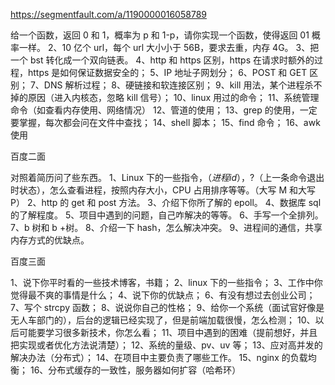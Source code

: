 https://segmentfault.com/a/1190000016058789



给一个函数，返回 0 和 1，概率为 p 和 1-p，请你实现一个函数，使得返回 01 概率一样。
2、10 亿个 url，每个 url 大小小于 56B，要求去重，内存 4G。
3、把一个 bst 转化成一个双向链表。
4、http 和 https 区别，https 在请求时额外的过程，https 是如何保证数据安全的；
5、IP 地址子网划分；
6、POST 和 GET 区别；
7、DNS 解析过程；
8、硬链接和软连接区别；
9、kill 用法，某个进程杀不掉的原因（进入内核态，忽略 kill 信号）；
10、linux 用过的命令；
11、系统管理命令（如查看内存使用、网络情况）
12、管道的使用；
13、grep 的使用，一定要掌握，每次都会问在文件中查找；
14、shell 脚本；
15、find 命令；
16、awk 使用


百度二面

对照着简历问了些东西。
1、Linux 下的一些指令，$（进程 id），$?（上一条命令退出时状态），怎么查看进程，按照内存大小，CPU 占用排序等等。（大写 M 和大写 P）
2、http 的 get 和 post 方法。
3、介绍下你所了解的 epoll。
4、数据库 sql 的了解程度。
5、项目中遇到的问题，自己咋解决的等等。
6、手写一个全排列。
7、b 树和 b +树。
8、介绍一下 hash，怎么解决冲突。
9、进程间的通信，共享内存方式的优缺点。


百度三面

1、说下你平时看的一些技术博客，书籍；
2、linux 下的一些指令；
3、工作中你觉得最不爽的事情是什么；
4、说下你的优缺点；
6、有没有想过去创业公司；
7、写个 strcpy 函数；
8、说说你自己的性格；
9、给你一个系统（面试官好像是无人车部门的），后台的逻辑已经实现了，但是前端加载很慢，怎么检测；
10、以后可能要学习很多新技术，你怎么看；
11、项目中遇到的困难（提前想好，并且把实现或者优化方法说清楚）；
12、系统的量级、pv、uv 等；
13、应对高并发的解决办法（分布式）；
14、在项目中主要负责了哪些工作。
15、nginx 的负载均衡；
16、分布式缓存的一致性，服务器如何扩容（哈希环）